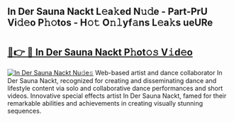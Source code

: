 ## In Der Sauna Nackt L𝚎a𝚔ed N𝚞𝚍e - Part-PrU Vi𝚍𝚎o P𝚑𝚘tos - H𝚘𝚝 O𝚗𝚕yf𝚊ns L𝚎a𝚔s ueURe

# <h2><a href="http://kfbpfb.oniu.top/?m=In+Der+Sauna+Nackt">🔗👉 🔴 In Der Sauna Nackt P𝚑ot𝚘𝚜 V𝚒d𝚎o</a></h2>

[![In Der Sauna Nackt Nu𝚍e𝚜](https://i.imgur.com/0qMVB7G.gif)](http://kfbpfb.oniu.top/?m=In+Der+Sauna+Nackt)
Web-based artist and dance collaborator In Der Sauna Nackt, recognized for creating and disseminating dance and lifestyle content via solo and collaborative dance performances and short videos. Innovative special effects artist In Der Sauna Nackt, famed for their remarkable abilities and achievements in creating visually stunning sequences.  
